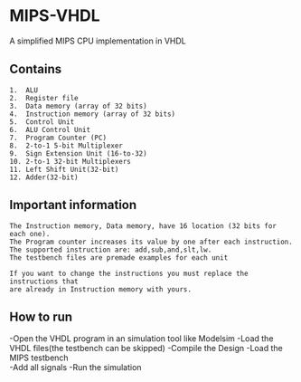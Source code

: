 # MIPS-VHDL
A simplified MIPS CPU implementation in VHDL

## Contains
	1.  ALU 
	2.  Register file 
	3.  Data memory (array of 32 bits)
	4.  Instruction memory (array of 32 bits)
	5.  Control Unit
	6.  ALU Control Unit
	7.  Program Counter (PC)
	8.  2-to-1 5-bit Multiplexer
	9.  Sign Extension Unit (16-to-32)
	10. 2-to-1 32-bit Multiplexers
	11. Left Shift Unit(32-bit)
	12. Adder(32-bit)

## 	Important information
	The Instruction memory, Data memory, have 16 location (32 bits for each one).
	The Program counter increases its value by one after each instruction.
	The supported instruction are: add,sub,and,slt,lw.
	The testbench files are premade examples for each unit
	
	If you want to change the instructions you must replace the instructions that 
	are already in Instruction memory with yours.
	
 ## How to run
 -Open the VHDL program in an simulation tool like Modelsim
 -Load the VHDL files(the testbench can be skipped)
 -Compile the Design
 -Load the MIPS testbench  
 -Add all signals
 -Run the simulation
